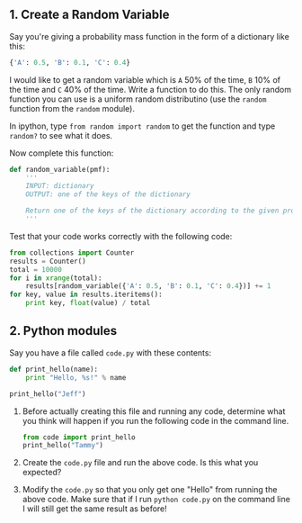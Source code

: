 ## 1. Create a Random Variable

Say you're giving a probability mass function in the form of a dictionary like this:

```python
{'A': 0.5, 'B': 0.1, 'C': 0.4}
```

I would like to get a random variable which is `A` 50% of the time, `B` 10% of the time and `C` 40% of the time. Write a function to do this. The only random function you can use is a uniform random distributino (use the `random` function from the `random` module).

In ipython, type `from random import random` to get the function and type `random?` to see what it does.

Now complete this function:

```python
def random_variable(pmf):
    '''
    INPUT: dictionary
    OUTPUT: one of the keys of the dictionary

    Return one of the keys of the dictionary according to the given probabilities. You may assume the probabilities sum to 1.
    '''
```

Test that your code works correctly with the following code:

```python
from collections import Counter
results = Counter()
total = 10000
for i in xrange(total):
    results[random_variable({'A': 0.5, 'B': 0.1, 'C': 0.4})] += 1
for key, value in results.iteritems():
    print key, float(value) / total
```

## 2. Python modules

Say you have a file called `code.py` with these contents:

```python
def print_hello(name):
    print "Hello, %s!" % name

print_hello("Jeff")
```

1. Before actually creating this file and running any code, determine what you think will happen if you run the following code in the command line.

    ```python
    from code import print_hello
    print_hello("Tammy")
    ```

2. Create the `code.py` file and run the above code. Is this what you expected?

3. Modify the `code.py` so that you only get one "Hello" from running the above code. Make sure that if I run `python code.py` on the command line I will still get the same result as before!
